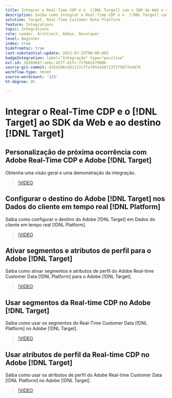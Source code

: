 ```yaml
---
title: Integrar o Real-Time CDP e o  [!DNL Target] com o SDK da Web e o  [!DNL Target] destino
description: Saiba como integrar o Real-Time CDP e o  [!DNL Target] com o SDK da Web e o  [!DNL Target] destino.
solution: Target, Real-Time Customer Data Platform
feature: Integrations
topic: Integrations
role: Leader, Architect, Admin, Developer
level: Beginner
index: true
hidefromtoc: true
last-substantial-update: 2023-07-25T00:00:00Z
badgeIntegration: label="Integração" type="positive"
exl-id: 1b589687-eebc-457f-b1fc-72768cb79006
source-git-commit: d35dc06c56c117cffe70542b6713f275877e4879
workflow-type: tm+mt
source-wordcount: '123'
ht-degree: 0%

---
```


# Integrar o Real-Time CDP e o [!DNL Target] ao SDK da Web e ao destino [!DNL Target]

## Personalização de próxima ocorrência com Adobe Real-Time CDP e Adobe [!DNL Target]

Obtenha uma visão geral e uma demonstração da integração.

>[!VIDEO](https://video.tv.adobe.com/v/340091?quality=12&learn=on)


## Configurar o destino do Adobe [!DNL Target] nos Dados do cliente em tempo real [!DNL Platform]

Saiba como configurar o destino do Adobe [!DNL Target] em Dados do cliente em tempo real [!DNL Platform].

>[!VIDEO](https://video.tv.adobe.com/v/3418799/?learn=on)

## Ativar segmentos e atributos de perfil para o Adobe [!DNL Target]

Saiba como ativar segmentos e atributos de perfil do Adobe Real-time Customer Data [!DNL Platform] para o Adobe [!DNL Target].

>[!VIDEO](https://video.tv.adobe.com/v/3419036/?learn=on)

## Usar segmentos da Real-time CDP no Adobe [!DNL Target]

Saiba como usar os segmentos do Real-Time Customer Data [!DNL Platform] no Adobe [!DNL Target].

>[!VIDEO](https://video.tv.adobe.com/v/3419149/?learn=on)

## Usar atributos de perfil da Real-time CDP no Adobe [!DNL Target]

Saiba como usar os atributos de perfil do Adobe Real-time Customer Data [!DNL Platform] no Adobe [!DNL Target].

>[!VIDEO](https://video.tv.adobe.com/v/3419318/?learn=on)
